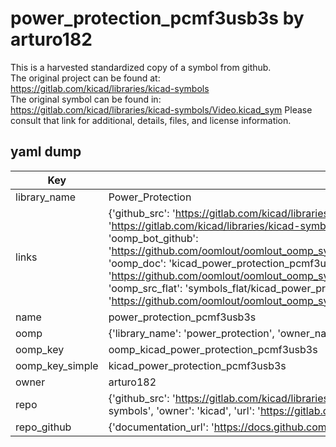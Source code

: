 # power_protection_pcmf3usb3s by arturo182  
This is a harvested standardized copy of a symbol from github.  
The original project can be found at:  
https://gitlab.com/kicad/libraries/kicad-symbols  
The original symbol can be found in:
https://gitlab.com/kicad/libraries/kicad-symbols/Video.kicad_sym
Please consult that link for additional, details, files, and license information.  
## yaml dump  
| Key | Value |  
| --- | --- |  
| library_name | Power_Protection |  
| links | {'github_src': 'https://gitlab.com/kicad/libraries/kicad-symbols/Video.kicad_sym', 'github_src_repo': 'https://gitlab.com/kicad/libraries/kicad-symbols', 'oomp_bot': 'kicad_power_protection_pcmf3usb3s/working', 'oomp_bot_github': 'https://github.com/oomlout/oomlout_oomp_symbol_bot/tree/main/kicad_power_protection_pcmf3usb3s/working', 'oomp_doc': 'kicad_power_protection_pcmf3usb3s/working', 'oomp_doc_github': 'https://github.com/oomlout/oomlout_oomp_symbol_doc/tree/main/kicad_power_protection_pcmf3usb3s/working', 'oomp_src_flat': 'symbols_flat/kicad_power_protection_pcmf3usb3s/working', 'oomp_src_flat_github': 'https://github.com/oomlout/oomlout_oomp_symbol_src/tree/main/kicad_power_protection_pcmf3usb3s/working'} |  
| name | power_protection_pcmf3usb3s |  
| oomp | {'library_name': 'power_protection', 'owner_name': 'kicad', 'symbol_name': 'power_protection_pcmf3usb3s'} |  
| oomp_key | oomp_kicad_power_protection_pcmf3usb3s |  
| oomp_key_simple | kicad_power_protection_pcmf3usb3s |  
| owner | arturo182 |  
| repo | {'github_src': 'https://gitlab.com/kicad/libraries/kicad-symbols/Video.kicad_sym', 'name': 'libraries/kicad-symbols', 'owner': 'kicad', 'url': 'https://gitlab.com/kicad/libraries/kicad-symbols'} |  
| repo_github | {'documentation_url': 'https://docs.github.com/rest/repos/repos#get-a-repository', 'message': 'Not Found'} |  

